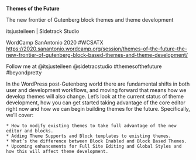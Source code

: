 

**Themes of the Future**

The new frontier of Gutenberg block themes and theme development

itsjusteileen | Sidetrack Studio

WordCamp SanAntonio 2020 #WCSATX https://2020.sanantonio.wordcamp.org/session/themes-of-the-future-the-new-frontier-of-gutenberg-block-based-themes-and-theme-development/

Follow me at @itsjusteileen @sidetracstudio #themesofthefuture #beyondpretty

In the WordPress post-Gutenberg world there are fundamental shifts in both user and development workflows, and moving forward that means how we develop themes will also change. Let’s look at the current status of theme development, how you can get started taking advantage of the core editor right now and how we can begin building themes for the future. Specifically, we’ll cover:

    * How to modify existing themes to take full advantage of the new editor and blocks.
    * Adding Theme Supports and Block templates to existing themes.
    * What’s the difference between Block Enabled and Block Based Themes.
    * Upcoming enhancements for Full Site Editing and Global Styles and how this will affect theme development.


